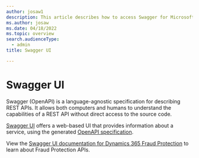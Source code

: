 ```yaml
---
author: josaw1
description: This article describes how to access Swagger for Microsoft Dynamics 365 Fraud Protection.
ms.author: josaw
ms.date: 04/18/2022
ms.topic: overview
search.audienceType:
  - admin
title: Swagger UI

---
```


# Swagger UI
Swagger (OpenAPI) is a language-agnostic specification for describing REST APIs. It allows both computers and humans to understand the capabilities of a REST API without direct access to the source code.

[Swagger UI](https://swagger.io/tools/swagger-ui/) offers a web-based UI that provides information about a service, using the generated [OpenAPI specification](https://swagger.io/specification/). 

View the [Swagger UI documentation for Dynamics 365 Fraud Protection](https://dfpswagger.azurewebsites.net/index.html) to learn about Fraud Protection APIs.
